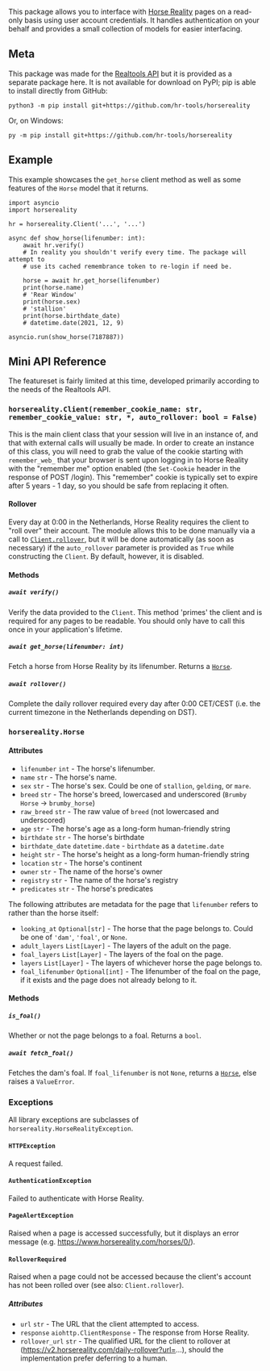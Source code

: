This package allows you to interface with [Horse Reality](https://horsereality.com) pages on a read-only basis using user account credentials. It handles authentication on your behalf and provides a small collection of models for easier interfacing.

## Meta

This package was made for the [Realtools API](https://github.com/hr-tools/api) but it is provided as a separate package here. It is not available for download on PyPI; pip is able to install directly from GitHub:

```
python3 -m pip install git+https://github.com/hr-tools/horsereality
```

Or, on Windows:

```
py -m pip install git+https://github.com/hr-tools/horsereality
```

## Example

This example showcases the `get_horse` client method as well as some features of the `Horse` model that it returns.

```py3
import asyncio
import horsereality

hr = horsereality.Client('...', '...')

async def show_horse(lifenumber: int):
    await hr.verify()
    # In reality you shouldn't verify every time. The package will attempt to
    # use its cached remembrance token to re-login if need be.

    horse = await hr.get_horse(lifenumber)
    print(horse.name)
    # 'Rear Window'
    print(horse.sex)
    # 'stallion'
    print(horse.birthdate_date)
    # datetime.date(2021, 12, 9)

asyncio.run(show_horse(7187887))
```

## Mini API Reference

The featureset is fairly limited at this time, developed primarily according to the needs of the Realtools API.

### `horsereality.Client(remember_cookie_name: str, remember_cookie_value: str, *, auto_rollover: bool = False)`

This is the main client class that your session will live in an instance of, and that with external calls will usually be made. In order to create an instance of this class, you will need to grab the value of the cookie starting with `remember_web_` that your browser is sent upon logging in to Horse Reality with the "remember me" option enabled (the `Set-Cookie` header in the response of POST /login). This "remember" cookie is typically set to expire after 5 years - 1 day, so you should be safe from replacing it often.

#### Rollover

Every day at 0:00 in the Netherlands, Horse Reality requires the client to "roll over" their account. The module allows this to be done manually via a call to [`Client.rollover`](#await-rollover), but it will be done automatically (as soon as necessary) if the `auto_rollover` parameter is provided as `True` while constructing the `Client`. By default, however, it is disabled.

#### Methods

##### `await verify()`

Verify the data provided to the `Client`. This method 'primes' the client and is required for any pages to be readable. You should only have to call this once in your application's lifetime.

##### `await get_horse(lifenumber: int)`

Fetch a horse from Horse Reality by its lifenumber. Returns a [`Horse`](#horserealityhorse).

##### `await rollover()`

Complete the daily rollover required every day after 0:00 CET/CEST (i.e. the current timezone in the Netherlands depending on DST).

### `horsereality.Horse`

#### Attributes

* `lifenumber` `int` - The horse's lifenumber.
* `name` `str` - The horse's name.
* `sex` `str` - The horse's sex. Could be one of `stallion`, `gelding`, or `mare`.
* `breed` `str` - The horse's breed, lowercased and underscored (`Brumby Horse` -> `brumby_horse`)
* `raw_breed` `str` - The raw value of `breed` (not lowercased and underscored)
* `age` `str` - The horse's age as a long-form human-friendly string
* `birthdate` `str` - The horse's birthdate
* `birthdate_date` `datetime.date` - `birthdate` as a `datetime.date`
* `height` `str` - The horse's height as a long-form human-friendly string
* `location` `str` - The horse's continent
* `owner` `str` - The name of the horse's owner
* `registry` `str` - The name of the horse's registry
* `predicates` `str` - The horse's predicates

The following attributes are metadata for the page that `lifenumber` refers to rather than the horse itself:

* `looking_at` `Optional[str]` - The horse that the page belongs to. Could be one of `'dam'`, `'foal'`, or `None`.
* `adult_layers` `List[Layer]` - The layers of the adult on the page.
* `foal_layers` `List[Layer]` - The layers of the foal on the page.
* `layers` `List[Layer]` - The layers of whichever horse the page belongs to.
* `foal_lifenumber` `Optional[int]` - The lifenumber of the foal on the page, if it exists and the page does not already belong to it.

#### Methods

##### `is_foal()`

Whether or not the page belongs to a foal. Returns a `bool`.

##### `await fetch_foal()`

Fetches the dam's foal. If `foal_lifenumber` is not `None`, returns a [`Horse`](#horserealityhorse), else raises a `ValueError`.

### Exceptions

All library exceptions are subclasses of `horsereality.HorseRealityException`.

#### `HTTPException`

A request failed.

#### `AuthenticationException`

Failed to authenticate with Horse Reality.

#### `PageAlertException`

Raised when a page is accessed successfully, but it displays an error message (e.g. https://www.horsereality.com/horses/0/).

#### `RolloverRequired`

Raised when a page could not be accessed because the client's account has not been rolled over (see also: `Client.rollover`).

##### Attributes

* `url` `str` - The URL that the client attempted to access.
* `response` `aiohttp.ClientResponse` - The response from Horse Reality.
* `rollover_url` `str` - The qualified URL for the client to rollover at (https://v2.horsereality.com/daily-rollover?url=...), should the implementation prefer deferring to a human.
